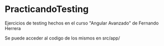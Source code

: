 # PracticandoTesting

Ejercicios de testing hechos en el curso "Angular Avanzado" de Fernando Herrera


Se puede acceder al codigo de los mismos en src/app/
